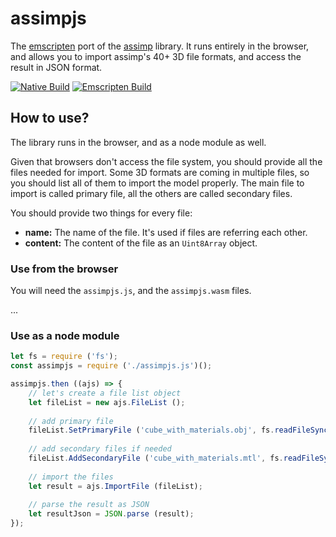# assimpjs

The [emscripten](https://emscripten.org) port of the [assimp](https://github.com/assimp/assimp) library. It runs entirely in the browser, and allows you to import assimp's 40+ 3D file formats, and access the result in JSON format.

[![Native Build](https://github.com/kovacsv/assimpjs/actions/workflows/native_build.yml/badge.svg)](https://github.com/kovacsv/assimpjs/actions/workflows/native_build.yml)
[![Emscripten Build](https://github.com/kovacsv/assimpjs/actions/workflows/emscripten_build.yml/badge.svg)](https://github.com/kovacsv/assimpjs/actions/workflows/emscripten_build.yml)

## How to use?

The library runs in the browser, and as a node module as well.

Given that browsers don't access the file system, you should provide all the files needed for import. Some 3D formats are coming in multiple files, so you should list all of them to import the model properly. The main file to import is called primary file, all the others are called secondary files.

You should provide two things for every file:
- **name:** The name of the file. It's used if files are referring each other.
- **content:** The content of the file as an `Uint8Array` object.

### Use from the browser

You will need the `assimpjs.js`, and the `assimpjs.wasm` files.

...

### Use as a node module

```js
let fs = require ('fs');
const assimpjs = require ('./assimpjs.js')();

assimpjs.then ((ajs) => {
    // let's create a file list object
    let fileList = new ajs.FileList ();
    
    // add primary file
    fileList.SetPrimaryFile ('cube_with_materials.obj', fs.readFileSync ('testfiles/cube_with_materials.obj'))
    
    // add secondary files if needed
    fileList.AddSecondaryFile ('cube_with_materials.mtl', fs.readFileSync ('testfiles/cube_with_materials.mtl'))
    
    // import the files
    let result = ajs.ImportFile (fileList);
    
    // parse the result as JSON
    let resultJson = JSON.parse (result);
});
```

